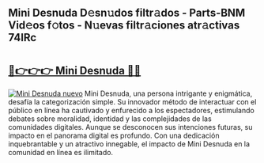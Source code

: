 ## Mini Desnuda D𝚎sn𝚞dos filtr𝚊dos - Parts-BNM Vid𝚎os f𝚘tos - N𝚞evas filtr𝚊ciones atr𝚊ctivas 74lRc

# <h2><a href="http://mb4r1lq.tromn.icu/?c=Mini+Desnuda">🔗👉👉👉 Mini Desnuda 🔗🔗</a></h2>

[![Mini Desnuda nuevo](https://i.imgur.com/pEAQMta.gif)](http://mb4r1lq.tromn.icu/?c=Mini+Desnuda)
Mini Desnuda, una persona intrigante y enigmática, desafía la categorización simple. Su innovador método de interactuar con el público en línea ha cautivado y enfurecido a los espectadores, estimulando debates sobre moralidad, identidad y las complejidades de las comunidades digitales. Aunque se desconocen sus intenciones futuras, su impacto en el panorama digital es profundo. Con una dedicación inquebrantable y un atractivo innegable, el impacto de Mini Desnuda en la comunidad en línea es ilimitado.
